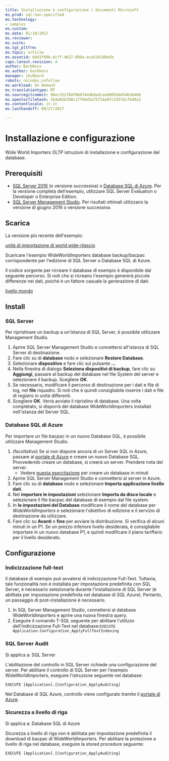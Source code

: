 ```yaml
---
title: Installazione e configurazione | Documenti Microsoft
ms.prod: sql-non-specified
ms.technology:
- samples
ms.custom: 
ms.date: 01/19/2017
ms.reviewer: 
ms.suite: 
ms.tgt_pltfrm: 
ms.topic: article
ms.assetid: 6dd1f09b-dcff-4627-899a-eca5162d9e5b
caps.latest.revision: 4
author: BarbKess
ms.author: barbkess
manager: jhubbard
robots: noindex,nofollow
ms.workload: On Demand
ms.translationtype: MT
ms.sourcegitcommit: 96ec352784f060f444b8adcae6005dd454b3b460
ms.openlocfilehash: 3b4a02b7b8c17f6bd5a75714a8fc3357dcfbd9a3
ms.contentlocale: it-it
ms.lasthandoff: 09/27/2017

---
```

# <a name="installation-and-configuration"></a>Installazione e configurazione
Wide World Importers OLTP istruzioni di installazione e configurazione del database.

## <a name="prerequisites"></a>Prerequisiti

- [SQL Server 2016](https://www.microsoft.com/en-us/evalcenter/evaluate-sql-server-2016) (o versione successiva) o [Database SQL di Azure](https://azure.microsoft.com/services/sql-database/). Per la versione completa dell'esempio, utilizzare SQL Server Evaluation o Developer o Enterprise Edition.
- [SQL Server Management Studio](../../ssms/download-sql-server-management-studio-ssms.md). Per risultati ottimali utilizzano la versione di giugno 2016 o versione successiva.

## <a name="download"></a>Scarica

La versione più recente dell'esempio:

[unità di importazione di world wide-rilascio](http://go.microsoft.com/fwlink/?LinkID=800630)

Scaricare l'esempio WideWorldImporters database backup/bacpac corrispondente per l'edizione di SQL Server o Database SQL di Azure.

Il codice sorgente per ricreare il database di esempio è disponibile dal seguente percorso. Si noti che si ricreano l'esempio genererà piccole differenze nei dati, poiché è un fattore casuale la generazione di dati:

[livello mondo](https://github.com/Microsoft/sql-server-samples/tree/master/samples/databases/wide-world-importers/wwi-database-scripts)

## <a name="install"></a>Install


### <a name="sql-server"></a>SQL Server

Per ripristinare un backup a un'istanza di SQL Server, è possibile utilizzare Management Studio.

1. Aprire SQL Server Management Studio e connettersi all'istanza di SQL Server di destinazione.
2. Fare clic su di **database** nodo e selezionare **Restore Database**.
3. Selezionare **dispositivo** e fare clic sul pulsante **...**
4. Nella finestra di dialogo **Seleziona dispositivi di backup**, fare clic su **Aggiungi**, passare al backup del database nel file System del server e selezionare il backup. Scegliere **OK**.
5. Se necessario, modificare il percorso di destinazione per i dati e file di log, nel **file** riquadro. Si noti che è quindi consigliabile inserire i dati e file di registro in unità differenti.
6. Scegliere **OK**. Verrà avviato il ripristino di database. Una volta completato, si disporrà del database WideWorldImporters installati nell'istanza del Server SQL.

### <a name="azure-sql-database"></a>Database SQL di Azure

Per importare un file bacpac in un nuovo Database SQL, è possibile utilizzare Management Studio.

1. (facoltativo) Se si non dispone ancora di un Server SQL in Azure, passare al [portale di Azure](https://portal.azure.com/) e creare un nuovo Database SQL. Provvedendo creare un database, si creerà un server. Prendere nota del server.
   - Vedere [questa esercitazione](https://azure.microsoft.com/documentation/articles/sql-database-get-started/) per creare un database in minuti
2. Aprire SQL Server Management Studio e connettersi al server in Azure.
3. Fare clic su di **database** nodo e selezionare **Importa applicazione livello dati**.
4. Nel **importare le impostazioni** selezionare **Importa da disco locale** e selezionare il file bacpac del database di esempio dal file system.
5. In **le impostazioni del Database** modificare il nome del database per *WideWorldImporters* e selezionare l'obiettivo di edizione e il servizio di destinazione da utilizzare.
6. Fare clic su **Avanti** e **fine** per avviare la distribuzione. Si verifica di alcuni minuti in un P1. Se un prezzo inferiore livello desiderata, è consigliabile importare in un nuovo database P1, e quindi modificare il piano tariffario per il livello desiderato.

## <a name="configuration"></a>Configurazione

### <a name="full-text-indexing"></a>Indicizzazione full-text

Il database di esempio può avvalersi di indicizzazione Full-Text. Tuttavia, tale funzionalità non è installata per impostazione predefinita con SQL Server, è necessario selezionarla durante l'installazione di SQL Server (è abilitata per impostazione predefinita nel database di SQL Azure). Pertanto, un passaggio di post-installazione è necessario.

1. In SQL Server Management Studio, connettersi al database WideWorldImporters e aprire una nuova finestra query.
2. Eseguire il comando T-SQL seguente per abilitare l'utilizzo dell'indicizzazione Full-Text nel database:`EXECUTE Application.Configuration_ApplyFullTextIndexing`


### <a name="sql-server-audit"></a>SQL Server Audit

Si applica a: SQL Server

L'abilitazione del controllo in SQL Server richiede una configurazione del server. Per abilitare il controllo di SQL Server per l'esempio WideWorldImporters, eseguire l'istruzione seguente nel database:

    EXECUTE [Application].[Configuration_ApplyAuditing]

Nel Database di SQL Azure, controllo viene configurato tramite il [portale di Azure](https://portal.azure.com/).

### <a name="row-level-security"></a>Sicurezza a livello di riga

Si applica a: Database SQL di Azure

Sicurezza a livello di riga non è abilitata per impostazione predefinita il download di bacpac di WideWorldImporters. Per abilitare la protezione a livello di riga nel database, eseguire la stored procedure seguente:

    EXECUTE [Application].[Configuration_ApplyAuditing]


